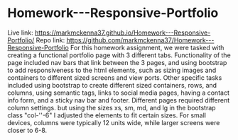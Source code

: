# Homework---Responsive-Portfolio

Live link: https://markmckenna37.github.io/Homework---Responsive-Portfolio/
Repo link: https://github.com/markmckenna37/Homework---Responsive-Portfolio
For this homework assignment, we were tasked with creating a functional portfolio page with 3 different tabs. Functionality of the page included nav bars that link between the 3 pages, and using bootstrap to add responsiveness to the html elements, such as sizing images and containers to different sized screens and view ports.
Other specific tasks included using bootstrap to create different sized containers, rows, and columns, using semantic tags, links to social media pages, having a contact info form, and a sticky nav bar and footer.
Different pages required different column settings. but using the sizes xs, sm, md, and lg in the bootstrap class "col-''-6" I adjusted the elements to fit certain sizes. For small devices, columns were typically 12 units wide, while larger screens were closer to 6-8.

